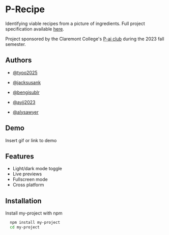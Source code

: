 
# P-Recipe

Identifying viable recipes from a picture of ingredients. Full project specification available [here](https://docs.google.com/document/d/1Z-IRTpez5aXF5pA3BzhH3qOOYFAwqvfhkIYvM87OLm4/edit#heading=h.60k1wnj5cckc).

Project sponsored by the Claremont College's [P-ai club](https://www.p-ai.org/) during the 2023 fall semester. 

## Authors

- [@tyoo2025](https://www.github.com/tyoo2025)

- [@jacksusank](https://www.github.com/jacksusank)

- [@bengisublr](https://www.github.com/bengisublr)

- [@ayjj2023](https://www.github.com/ayjj2023)

- [@alysawyer](https://www.github.com/alysawyer)

## Demo

Insert gif or link to demo


## Features

- Light/dark mode toggle
- Live previews
- Fullscreen mode
- Cross platform


## Installation

Install my-project with npm

```bash
  npm install my-project
  cd my-project
```
    
